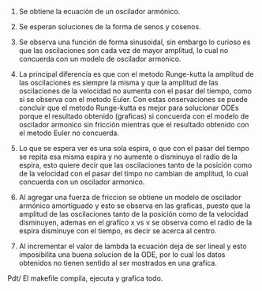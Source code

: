 1. Se obtiene la ecuación de un oscilador armónico.

2. Se esperan soluciones de la forma de senos y cosenos.

4. Se observa una función de forma sinusoidal, sin embargo lo curioso es que las oscilaciones son cada vez de mayor amplitud, lo cual no concuerda con un modelo de oscilador armonico.

5. La principal diferencia es que con el metodo Runge-kutta la amplitud de las oscilaciones es siempre la misma y que la amplitud de las oscilaciones de la velocidad no aumenta con el pasar del tiempo, como si se observa con el metodo Euler. Con estas onservaciones se puede concluir que el metodo Runge-kutta es mejor para solucionar ODEs porque el resultado obtenido (graficas) si concuerda con el modelo de oscilador armonico sin fricción mientras que el resultado obtenido con el metodo Euler no concuerda.

6. Lo que se espera ver es una sola espira, o que con el pasar del tiempo se repita esa misma espira y no aumente o disminuya el radio de la espira, esto quiere decir que las oscilaciones tanto de la posición como de la velocidad con el pasar del timpo no cambian de amplitud, lo cual concuerda con un oscilador armonico.

7. Al agregar una fuerza de friccion se obtiene un modelo de oscilador armónico amortiguado y esto se observa en las graficas, puesto que la amplitud de las oscilaciones tanto de la posición como de la velocidad disminuyen, ademas en el grafico x vs v se observa como el radio de la espira disminuye con el tiempo, es decir se acerca al centro.

8. Al incrementar el valor de lambda la ecuación deja de ser lineal y esto imposibilita una buena solucion de la ODE, por lo cual los datos obtenidos no tienen sentido al ser mostrados en una grafica.

Pdt/ El makefile compila, ejecuta y grafica todo.
